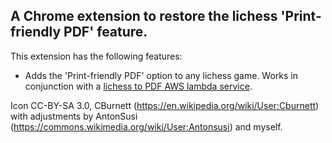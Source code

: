 ## A Chrome extension to restore the lichess 'Print-friendly PDF' feature. ##

This extension has the following features:

* Adds the 'Print-friendly PDF' option to any lichess game. Works in conjunction with a [lichess to PDF AWS lambda service](https://github.com/ZeroSharp/serverless-lichess-to-pdf).

Icon CC-BY-SA 3.0, CBurnett (https://en.wikipedia.org/wiki/User:Cburnett) 
with adjustments by AntonSusi (https://commons.wikimedia.org/wiki/User:Antonsusi)
and myself.